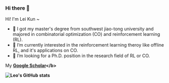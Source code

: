 ### Hi there 👋


Hi! I'm Lei Kun ~ 

- 🔭 I got my master's degree from southwest jiao-tong university and majored in combinatorial optimization (CO) and reinforcement learning (RL).
- 🌱 I’m currently interested in the reinforcement learning theroy like offline RL, and it's applications on CO.
- 👯 I’m looking for a Ph.D. position in the research field of RL or CO. 

My <b>[Google Scholar]([https://github.com/koptimizer/my_Optimization-studio](https://scholar.google.com/citations?user=GfUvUacAAAAJ&hl=zh-CN))</b>

![Leo's GitHub stats](https://github-readme-stats.vercel.app/api?username=leikun-starting&show_icons=true&theme=dracula)

